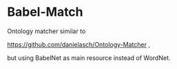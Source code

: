# Babel-Match
Ontology matcher similar to 

https://github.com/danielasch/Ontology-Matcher ,
 
but using BabelNet as main resource instead of WordNet.
